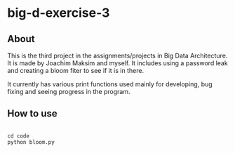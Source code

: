 # big-d-exercise-3

## About

This is the third project in the assignments/projects in Big Data Architecture. It is made by Joachim Maksim and myself.
It includes using a password leak and creating a bloom fiter to see if it is in there.

It currently has various print functions used mainly for developing, bug fixing and seeing progress in the program.

## How to use

```

cd code
python bloom.py

```
